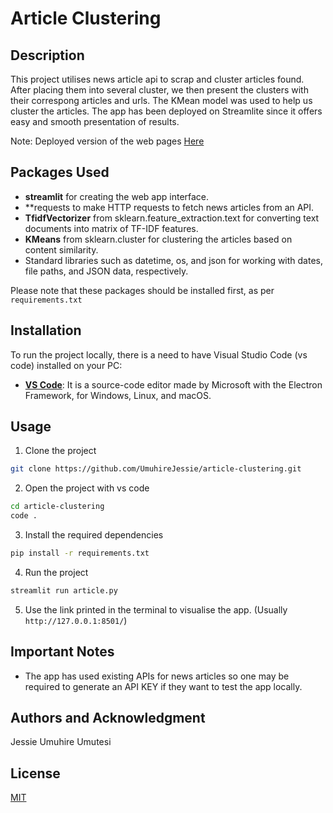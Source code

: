 # Article Clustering



## Description

This project utilises news article api to scrap and cluster articles found. After placing them into several cluster, we then present the clusters with their correspong articles and urls. The KMean model was used to help us cluster the articles. The app has been deployed on Streamlite since it offers easy and smooth presentation of results.

Note: Deployed version of the web pages [Here](https://article-clustering.streamlit.app/)

## Packages Used

- **streamlit** for creating the web app interface.
- **requests to make HTTP requests to fetch news articles from an API.
- **TfidfVectorizer** from sklearn.feature_extraction.text for converting text documents into matrix of TF-IDF features.
- **KMeans** from sklearn.cluster for clustering the articles based on content similarity.
- Standard libraries such as datetime, os, and json for working with dates, file paths, and JSON data, respectively.

Please note that these packages should be installed first, as per `requirements.txt`

## Installation

To run the project locally, there is a need to have Visual Studio Code (vs code) installed on your PC:

- **[VS Code](https://code.visualstudio.com/download)**: It is a source-code editor made by Microsoft with the Electron Framework, for Windows, Linux, and macOS.

## Usage

1. Clone the project 

``` bash
git clone https://github.com/UmuhireJessie/article-clustering.git

```

2. Open the project with vs code

``` bash
cd article-clustering
code .
```

3. Install the required dependencies

``` bash
pip install -r requirements.txt
```


4. Run the project

``` bash
streamlit run article.py
```

5. Use the link printed in the terminal to visualise the app. (Usually `http://127.0.0.1:8501/`)


## Important Notes
- The app has used existing APIs for news articles so one may be required to generate an API KEY if they want to test the app locally.

## Authors and Acknowledgment

Jessie Umuhire Umutesi

## License
[MIT](https://choosealicense.com/licenses/mit/)
